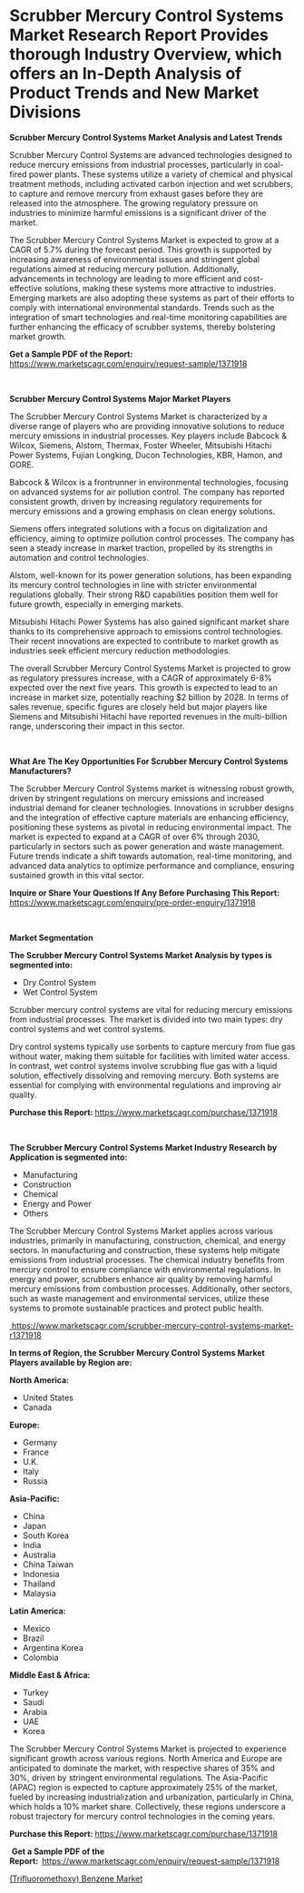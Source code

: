 <p><h1>Scrubber Mercury Control Systems Market Research Report Provides thorough Industry Overview, which offers an In-Depth Analysis of Product Trends and New Market Divisions</h1></p><p><strong>Scrubber Mercury Control Systems Market Analysis and Latest Trends</strong></p>
<p><p>Scrubber Mercury Control Systems are advanced technologies designed to reduce mercury emissions from industrial processes, particularly in coal-fired power plants. These systems utilize a variety of chemical and physical treatment methods, including activated carbon injection and wet scrubbers, to capture and remove mercury from exhaust gases before they are released into the atmosphere. The growing regulatory pressure on industries to minimize harmful emissions is a significant driver of the market.</p><p>The Scrubber Mercury Control Systems Market is expected to grow at a CAGR of 5.7% during the forecast period. This growth is supported by increasing awareness of environmental issues and stringent global regulations aimed at reducing mercury pollution. Additionally, advancements in technology are leading to more efficient and cost-effective solutions, making these systems more attractive to industries. Emerging markets are also adopting these systems as part of their efforts to comply with international environmental standards. Trends such as the integration of smart technologies and real-time monitoring capabilities are further enhancing the efficacy of scrubber systems, thereby bolstering market growth.</p></p>
<p><strong>Get a Sample PDF of the Report:&nbsp;</strong> <a href="https://www.marketscagr.com/enquiry/request-sample/1371918?utm_campaign=2383&utm_medium=2&utm_source=Github&utm_content=ia&utm_term=22032025&utm_id=scrubber-mercury-control-systems">https://www.marketscagr.com/enquiry/request-sample/1371918</a></p>
<p>&nbsp;</p>
<p><strong>Scrubber Mercury Control Systems Major Market Players</strong></p>
<p><p>The Scrubber Mercury Control Systems Market is characterized by a diverse range of players who are providing innovative solutions to reduce mercury emissions in industrial processes. Key players include Babcock & Wilcox, Siemens, Alstom, Thermax, Foster Wheeler, Mitsubishi Hitachi Power Systems, Fujian Longking, Ducon Technologies, KBR, Hamon, and GORE.</p><p>Babcock & Wilcox is a frontrunner in environmental technologies, focusing on advanced systems for air pollution control. The company has reported consistent growth, driven by increasing regulatory requirements for mercury emissions and a growing emphasis on clean energy solutions.</p><p>Siemens offers integrated solutions with a focus on digitalization and efficiency, aiming to optimize pollution control processes. The company has seen a steady increase in market traction, propelled by its strengths in automation and control technologies.</p><p>Alstom, well-known for its power generation solutions, has been expanding its mercury control technologies in line with stricter environmental regulations globally. Their strong R&D capabilities position them well for future growth, especially in emerging markets.</p><p>Mitsubishi Hitachi Power Systems has also gained significant market share thanks to its comprehensive approach to emissions control technologies. Their recent innovations are expected to contribute to market growth as industries seek efficient mercury reduction methodologies.</p><p>The overall Scrubber Mercury Control Systems Market is projected to grow as regulatory pressures increase, with a CAGR of approximately 6-8% expected over the next five years. This growth is expected to lead to an increase in market size, potentially reaching $2 billion by 2028. In terms of sales revenue, specific figures are closely held but major players like Siemens and Mitsubishi Hitachi have reported revenues in the multi-billion range, underscoring their impact in this sector.</p></p>
<p>&nbsp;</p>
<p><strong>What Are The Key Opportunities For Scrubber Mercury Control Systems Manufacturers?</strong></p>
<p><p>The Scrubber Mercury Control Systems market is witnessing robust growth, driven by stringent regulations on mercury emissions and increased industrial demand for cleaner technologies. Innovations in scrubber designs and the integration of effective capture materials are enhancing efficiency, positioning these systems as pivotal in reducing environmental impact. The market is expected to expand at a CAGR of over 6% through 2030, particularly in sectors such as power generation and waste management. Future trends indicate a shift towards automation, real-time monitoring, and advanced data analytics to optimize performance and compliance, ensuring sustained growth in this vital sector.</p></p>
<p><strong>Inquire or Share Your Questions If Any Before Purchasing This Report:</strong> <a href="https://www.marketscagr.com/enquiry/pre-order-enquiry/1371918?utm_campaign=2383&utm_medium=2&utm_source=Github&utm_content=ia&utm_term=22032025&utm_id=scrubber-mercury-control-systems">https://www.marketscagr.com/enquiry/pre-order-enquiry/1371918</a></p>
<p>&nbsp;</p>
<p><strong>Market Segmentation</strong></p>
<p><strong>The Scrubber Mercury Control Systems Market Analysis by types is segmented into:</strong></p>
<p><ul><li>Dry Control System</li><li>Wet Control System</li></ul></p>
<p><p>Scrubber mercury control systems are vital for reducing mercury emissions from industrial processes. The market is divided into two main types: dry control systems and wet control systems. </p><p>Dry control systems typically use sorbents to capture mercury from flue gas without water, making them suitable for facilities with limited water access. In contrast, wet control systems involve scrubbing flue gas with a liquid solution, effectively dissolving and removing mercury. Both systems are essential for complying with environmental regulations and improving air quality.</p></p>
<p><strong>Purchase this Report:&nbsp;</strong><a href="https://www.marketscagr.com/purchase/1371918?utm_campaign=2383&utm_medium=2&utm_source=Github&utm_content=ia&utm_term=22032025&utm_id=scrubber-mercury-control-systems">https://www.marketscagr.com/purchase/1371918</a></p>
<p>&nbsp;</p>
<p><strong>The Scrubber Mercury Control Systems Market Industry Research by Application is segmented into:</strong></p>
<p><ul><li>Manufacturing</li><li>Construction</li><li>Chemical</li><li>Energy and Power</li><li>Others</li></ul></p>
<p><p>The Scrubber Mercury Control Systems Market applies across various industries, primarily in manufacturing, construction, chemical, and energy sectors. In manufacturing and construction, these systems help mitigate emissions from industrial processes. The chemical industry benefits from mercury control to ensure compliance with environmental regulations. In energy and power, scrubbers enhance air quality by removing harmful mercury emissions from combustion processes. Additionally, other sectors, such as waste management and environmental services, utilize these systems to promote sustainable practices and protect public health.</p></p>
<p><a href="https://www.marketscagr.com/scrubber-mercury-control-systems-market-r1371918?utm_campaign=2383&utm_medium=2&utm_source=Github&utm_content=ia&utm_term=22032025&utm_id=scrubber-mercury-control-systems">&nbsp;https://www.marketscagr.com/scrubber-mercury-control-systems-market-r1371918</a></p>
<p><strong>In terms of Region, the Scrubber Mercury Control Systems Market Players available by Region are:</strong></p>
<p>
    <p> <strong> North America: </strong>
        <ul>
            <li>United States</li>
            <li>Canada</li>
        </ul>
        </p> 
    <p> <strong> Europe: </strong>
        <ul>
            <li>Germany</li>
            <li>France</li>
            <li>U.K.</li>
            <li>Italy</li>
            <li>Russia</li>
        </ul>
        </p> 
    <p> <strong> Asia-Pacific: </strong>
        <ul>
            <li>China</li>
            <li>Japan</li>
            <li>South Korea</li>
            <li>India</li>
            <li>Australia</li>
            <li>China Taiwan</li>
            <li>Indonesia</li>
            <li>Thailand</li>
            <li>Malaysia</li>
        </ul>
        </p> 
    <p> <strong> Latin America: </strong>
        <ul>
            <li>Mexico</li>
            <li>Brazil</li>
            <li>Argentina Korea</li>
            <li>Colombia</li>
        </ul>
        </p> 
    <p> <strong> Middle East & Africa: </strong>
        <ul>
            <li>Turkey</li>
            <li>Saudi</li>
            <li>Arabia</li>
            <li>UAE</li>
            <li>Korea</li>
        </ul>
    </p>
    </p>
<p><p>The Scrubber Mercury Control Systems Market is projected to experience significant growth across various regions. North America and Europe are anticipated to dominate the market, with respective shares of 35% and 30%, driven by stringent environmental regulations. The Asia-Pacific (APAC) region is expected to capture approximately 25% of the market, fueled by increasing industrialization and urbanization, particularly in China, which holds a 10% market share. Collectively, these regions underscore a robust trajectory for mercury control technologies in the coming years.</p></p>
<p><strong>Purchase this Report: </strong><a href="https://www.marketscagr.com/purchase/1371918?utm_campaign=2383&utm_medium=2&utm_source=Github&utm_content=ia&utm_term=22032025&utm_id=scrubber-mercury-control-systems">https://www.marketscagr.com/purchase/1371918</a></p>
<p>&nbsp;<strong>Get a Sample PDF of the Report:&nbsp;&nbsp;</strong><a href="https://www.marketscagr.com/enquiry/request-sample/1371918?utm_campaign=2383&utm_medium=2&utm_source=Github&utm_content=ia&utm_term=22032025&utm_id=scrubber-mercury-control-systems">https://www.marketscagr.com/enquiry/request-sample/1371918</a></p>
<p><strong></strong></p>
<p><p><a href="https://github.com/semiensamuel72378/Market-Research-Report-List-1/blob/main/trifluoromethoxy-benzene-market.md?utm_campaign=2383&utm_medium=2&utm_source=Github&utm_content=ia&utm_term=22032025&utm_id=scrubber-mercury-control-systems">(Trifluoromethoxy) Benzene Market</a></p></p>